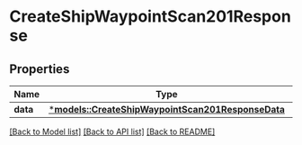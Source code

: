 # CreateShipWaypointScan201Response

## Properties
Name | Type | Description | Notes
------------ | ------------- | ------------- | -------------
**data** | [***models::CreateShipWaypointScan201ResponseData**](create_ship_waypoint_scan_201_response_data.md) |  | 

[[Back to Model list]](../README.md#documentation-for-models) [[Back to API list]](../README.md#documentation-for-api-endpoints) [[Back to README]](../README.md)


